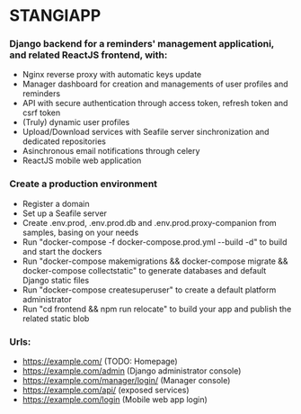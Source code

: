 # STANGIAPP
### Django backend for a reminders' management applicationi, and related ReactJS frontend, with:
- Nginx reverse proxy with automatic keys update
- Manager dashboard for creation and managements of user profiles and reminders
- API with secure authentication through access token, refresh token and csrf token
- (Truly) dynamic user profiles
- Upload/Download services with Seafile server sinchronization and dedicated repositories
- Asinchronous email notifications through celery
- ReactJS mobile web application

### Create a production environment
- Register a domain
- Set up a Seafile server
- Create .env.prod, .env.prod.db and .env.prod.proxy-companion from samples, basing on your needs
- Run "docker-compose -f docker-compose.prod.yml --build -d" to build and start the dockers
- Run "docker-compose makemigrations && docker-compose migrate && docker-compose collectstatic" to generate databases and default Django static files
- Run "docker-compose createsuperuser" to create a default platform administrator
- Run "cd frontend && npm run relocate" to build your app and publish the related static blob

### Urls:
- https://example.com/ (TODO: Homepage)
- https://example.com/admin (Django administrator console)
- https://example.com/manager/login/ (Manager console)
- https://example.com/api/ (exposed services)
- https://example.com/login (Mobile web app login)
